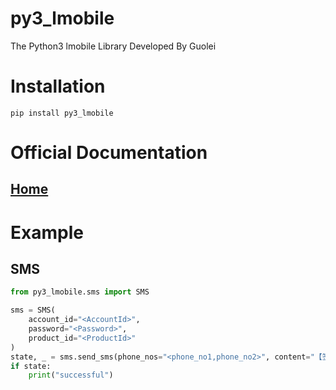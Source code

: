 # py3_lmobile
The Python3 lmobile Library Developed By Guolei

# Installation
```shell
pip install py3_lmobile
```
# Official Documentation

## [Home](https://www.lmobile.cn/ApiPages/index.html)

# Example
## SMS
```python
from py3_lmobile.sms import SMS

sms = SMS(
    account_id="<AccountId>",
    password="<Password>",
    product_id="<ProductId>"
)
state, _ = sms.send_sms(phone_nos="<phone_no1,phone_no2>", content="【签名】短信内容")
if state:
    print("successful")
```
